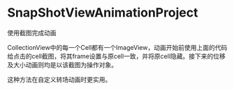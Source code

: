 # SnapShotViewAnimationProject
使用截图完成动画

CollectionView中的每一个Cell都有一个ImageView，动画开始前使用上面的代码给点击的cell截图，将其frame设置与原cell一致，并将原cell隐藏。接下来的位移及大小动画则均是以该截图为操作对象。

这种方法在自定义转场动画时更实用。
